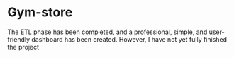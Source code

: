 # Gym-store
The ETL phase has been completed, and a professional, simple, and user-friendly dashboard has been created. However, I have not yet fully finished the project
